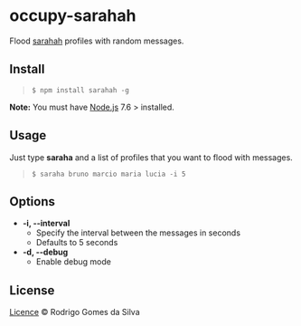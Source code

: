 # occupy-sarahah

Flood [sarahah](https://sarahah.com) profiles with random messages.

Install
-------

> ```$ npm install sarahah -g```

**Note:** You must have [Node.js](https://nodejs.org/en/) 7.6 > installed.

Usage
-----

Just type **saraha** and a list of profiles that you want to flood with messages.

> ```$ saraha bruno marcio maria lucia -i 5```  

Options
-------
* **-i, --interval**
  - Specify the interval between the messages in seconds
  - Defaults to 5 seconds
* **-d, --debug**
  - Enable debug mode

License
-------
[Licence](https://github.com/rodrigogs/sarahah/blob/master/LICENSE) © Rodrigo Gomes da Silva
